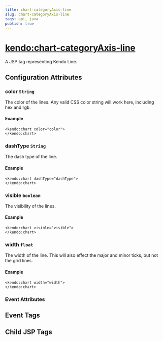 ```yaml
---
title: chart-categoryAxis-line
slug: chart-categoryAxis-line
tags: api, java
publish: true
---
```


# <kendo:chart-categoryAxis-line>
A JSP tag representing Kendo Line.

## Configuration Attributes


### color `String`

The color of the lines. Any valid CSS color string will work here, including hex and rgb.

#### Example
    <kendo:chart color="color">
    </kendo:chart>



### dashType `String`

The dash type of the line.

#### Example
    <kendo:chart dashType="dashType">
    </kendo:chart>



### visible `boolean`

The visibility of the lines.

#### Example
    <kendo:chart visible="visible">
    </kendo:chart>



### width `float`

The width of the line. This will also effect the major and minor ticks, but
not the grid lines.

#### Example
    <kendo:chart width="width">
    </kendo:chart>



### Event Attributes

## Event Tags


## Child JSP Tags

